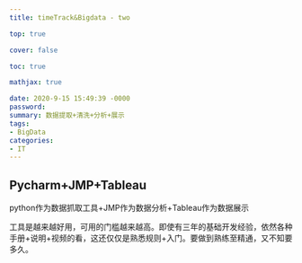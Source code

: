 ```yaml
---
title: timeTrack&Bigdata - two

top: true

cover: false

toc: true

mathjax: true

date: 2020-9-15 15:49:39 -0000
password:
summary: 数据提取+清洗+分析+展示
tags:
- BigData
categories:
- IT
---
```


## Pycharm+JMP+Tableau

python作为数据抓取工具+JMP作为数据分析+Tableau作为数据展示

工具是越来越好用，可用的门槛越来越高。即使有三年的基础开发经验，依然各种手册+说明+视频的看，这还仅仅是熟悉规则+入门。要做到熟练至精通，又不知要多久。
